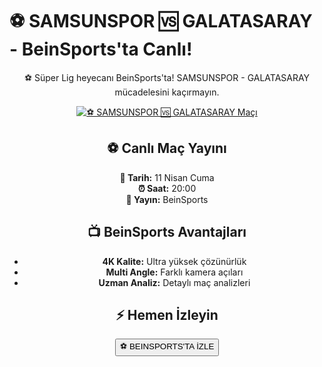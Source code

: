 <h1>⚽️ SAMSUNSPOR 🆚 GALATASARAY - BeinSports'ta Canlı!</h1>

<center>
  <div class="content">
    <section id="samsun-galatasaray">
      <p>⚽️ Süper Lig heyecanı BeinSports'ta! SAMSUNSPOR - GALATASARAY mücadelesini kaçırmayın.</p>
      <a href="https://canlimacinizle.blogspot.com/" title="⚽️ SAMSUNSPOR 🆚 GALATASARAY Canlı İzle" target="_blank">
        <img src="https://i.ibb.co/5K7Ks6w/zzzz3.gif" alt="⚽️ SAMSUNSPOR 🆚 GALATASARAY Maçı">
      </a>
      <p>
        <h2>⚽️ Canlı Maç Yayını</h2>
        <strong>📅 Tarih:</strong> 11 Nisan Cuma<br>
        <strong>⏰ Saat:</strong> 20:00<br>
        <strong>📡 Yayın:</strong> BeinSports
      </p>
    </section>
    <section id="neden-beinsports">
      <h2>📺 BeinSports Avantajları</h2>
      <ul>
        <li><strong>4K Kalite:</strong> Ultra yüksek çözünürlük</li>
        <li><strong>Multi Angle:</strong> Farklı kamera açıları</li>
        <li><strong>Uzman Analiz:</strong> Detaylı maç analizleri</li>
      </ul>
    </section>
    <section id="canli-mac-linki">
      <h2>⚡ Hemen İzleyin</h2>
      <a href="https://canlimacinizle.blogspot.com/" target="_blank">
        <button>⚽️ BEINSPORTS'TA İZLE</button>
      </a>
    </section>
  </div>
</center>
